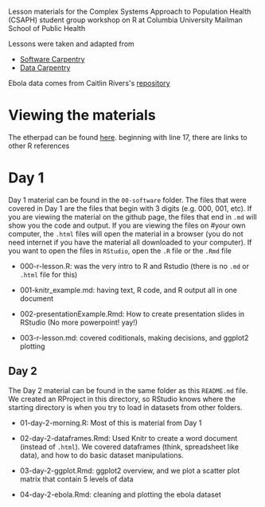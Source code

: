 Lesson materials for the Complex Systems Approach to Population Health (CSAPH)
student group workshop on R at Columbia University Mailman School of Public Health

Lessons were taken and adapted from

- [Software Carpentry](http://software-carpentry.org/v5/novice/r/index.html)
- [Data Carpentry](https://github.com/datacarpentry/datacarpentry/tree/master/lessons/R)

Ebola data comes from Caitlin Rivers's [repository](https://github.com/cmrivers/ebola)

# Viewing the materials 

The etherpad can be found [here](https://etherpad.mozilla.org/2014-11-csaph-r-workshop).  beginning with line 17, there are links to other R references

# Day 1 

Day 1 material can be found in the `00-software` folder.  The files
that were covered in Day 1 are the files that begin with 3 digits
(e.g. 000, 001, etc).  If you are viewing the material on the github
page, the files that end in `.md` will show you the code and output.
If you are viewing the files on #your own computer, the `.html` files
will open the material in a browser (you do not need internet if you
have the material all downloaded to your computer).  If you want to
open the files in `RStudio`, open the `.R` file or the `.Rmd` file


- 000-r-lesson.R: was the very intro to R and Rstudio (there is no
  `.md` or `.html` file for this)

- 001-knitr_example.md: having text, R code, and R output all in one
  document

- 002-presentationExample.Rmd: How to create presentation slides in
  RStudio (No more powerpoint! yay!)

- 003-r-lesson.md: covered coditionals, making decisions, and ggplot2
  plotting

## Day 2

The Day 2 material can be found in the same folder as this `README.md`
file.  We created an RProject in this directory, so RStudio knows
where the starting directory is when you try to load in datasets from
other folders.

- 01-day-2-morning.R: Most of this is material from Day 1

- 02-day-2-dataframes.Rmd: Used Knitr to create a word document (instead of
  `.html`).  We covered dataframes (think, spreadsheet like data), and
  how to do basic dataset manipulations.

- 03-day-2-ggplot.Rmd: ggplot2 overview, and we plot a scatter plot matrix
  that contain 5 levels of data

- 04-day-2-ebola.Rmd: cleaning and plotting the ebola dataset